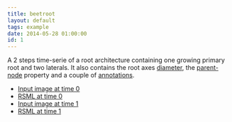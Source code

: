 ```yaml
---
title: beetroot
layout: default
tags: example
date: 2014-05-28 01:00:00
id: 1
---
```


A 2 steps time-serie of a root architecture containing one growing primary root and two laterals. It also contains the root axes [diameter][], the [parent-node][] property and a couple of [annotations][].

  - [Input image at time 0](/images/examples/beetroot_0.png)
  - [RSML at time 0](beetroot_0-rsml)
  - [Input image at time 1](/images/examples/beetroot_1.png)
  - [RSML at time 1](beetroot_1-rsml)
  
[diameter]: /format/thesaurus#diameter
[parent-node]: /format/thesaurus#parent-node-root
[annotations]: /format/scene#annotations

